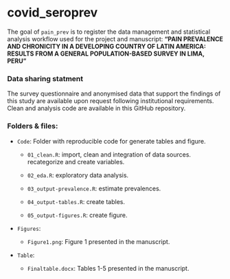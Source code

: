 
<!-- README.md is generated from README.Rmd. Please edit that file -->

# covid_seroprev

<!-- badges: start -->
<!-- badges: end -->

The goal of `pain_prev` is to register the data management and
statistical analysis workflow used for the project and manuscript:
**“PAIN PREVALENCE AND CHRONICITY IN A DEVELOPING COUNTRY OF LATIN
AMERICA: RESULTS FROM A GENERAL POPULATION-BASED SURVEY IN LIMA, PERU”**

### Data sharing statment

The survey questionnaire and anonymised data that support the findings
of this study are available upon request following institutional
requirements. Clean and analysis code are available in this GitHub
repository.

### Folders & files:

-   `Code`: Folder with reproducible code for generate tables and
    figure.

    -   `01_clean.R`: import, clean and integration of data sources.
        recategorize and create variables.

    -   `02_eda.R`: exploratory data analysis.

    -   `03_output-prevalence.R`: estimate prevalences.

    -   `04_output-tables.R`: create tables.

    -   `05_output-figures.R`: create figure.

-   `Figures`:

    -   `Figure1.png`: Figure 1 presented in the manuscript.

-   `Table`:

    -   `Finaltable.docx`: Tables 1-5 presented in the manuscript.
